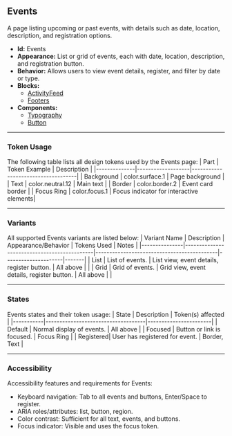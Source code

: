 ## Events
A page listing upcoming or past events, with details such as date, location, description, and registration options.
- **Id:** Events
- **Appearance:** List or grid of events, each with date, location, description, and registration button.
- **Behavior:** Allows users to view event details, register, and filter by date or type.
- **Blocks:**
  - [ActivityFeed](../blocks/ActivityFeed.md)
  - [Footers](../blocks/Footers.md)
- **Components:**
  - [Typography](../components/Typography.md)
  - [Button](../components/Button.md)

---

### Token Usage
The following table lists all design tokens used by the Events page:
| Part         | Token Example      | Description                        |
|--------------|-------------------|------------------------------------|
| Background   | color.surface.1   | Page background                    |
| Text         | color.neutral.12  | Main text                          |
| Border       | color.border.2    | Event card border                  |
| Focus Ring   | color.focus.1     | Focus indicator for interactive elements|

---

### Variants
All supported Events variants are listed below:
| Variant Name   | Description                                 | Appearance/Behavior                        | Tokens Used         | Notes |
|---------------|---------------------------------------------|--------------------------------------------|---------------------|-------|
| List          | List of events.                              | List view, event details, register button. | All above           |       |
| Grid          | Grid of events.                              | Grid view, event details, register button. | All above           |       |

---

### States
Events states and their token usage:
| State     | Description                        | Token(s) affected      |
|-----------|------------------------------------|-----------------------|
| Default   | Normal display of events.          | All above             |
| Focused   | Button or link is focused.         | Focus Ring            |
| Registered| User has registered for event.     | Border, Text          |

---

### Accessibility
Accessibility features and requirements for Events:
- Keyboard navigation: Tab to all events and buttons, Enter/Space to register.
- ARIA roles/attributes: list, button, region.
- Color contrast: Sufficient for all text, events, and buttons.
- Focus indicator: Visible and uses the focus token.
